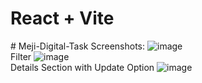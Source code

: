 # React + Vite <br/>
#   M e j i - D i g i t a l - T a s k 
Screenshots:
![image](https://github.com/user-attachments/assets/adaeee44-0469-457a-8ac5-8b5bc5fa713f)
<br/>
Filter
![image](https://github.com/user-attachments/assets/c0e90634-8f09-4745-acc5-e8c3be6a87d5)
<br/>
Details Section with Update Option
![image](https://github.com/user-attachments/assets/bb7ddf87-6593-4e90-95f1-7229fe5a36fa)


 
